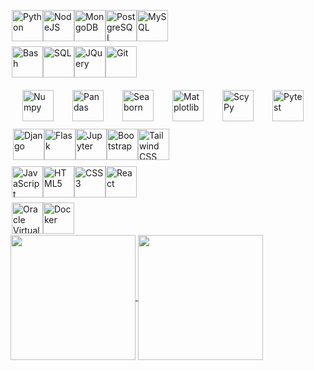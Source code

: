 
<div style="display: flex; align-items: center; padding: 2; margin-top: 4">
    <img src="https://raw.githubusercontent.com/danielcranney/readme-generator/main/public/icons/skills/python-colored.svg" width="50" height="50" alt="Python" />
    <img src="https://raw.githubusercontent.com/danielcranney/readme-generator/main/public/icons/skills/nodejs-colored.svg" width="50" height="50" alt="NodeJS" />
    <img src="https://raw.githubusercontent.com/danielcranney/readme-generator/main/public/icons/skills/mongodb-colored.svg" width="50" height="50" alt="MongoDB" />
    <img src="https://raw.githubusercontent.com/danielcranney/readme-generator/main/public/icons/skills/postgresql-colored.svg" width="50" height="50" alt="PostgreSQL" />
    <img src="https://pngimg.com/uploads/mysql/mysql_PNG23.png" width="50" height="50" alt="MySQL" />
</div>
<div style="display: flex; align-items: center; padding: 2; margin-top: 4">
    <img src="https://img.icons8.com/color/75/000000/console.png" width="50" height="50" alt="Bash" />
    <img src="https://images.freeimages.com/fic/images/icons/2420/coded/512/sql.png" width="50" height="50" alt="SQL" />
    <img src="https://th.bing.com/th/id/R.a58728919c10c74e25a9b656c478f730?rik=gTN81Fi%2fSsuWFA&riu=http%3a%2f%2fpluspng.com%2fimg-png%2flogo-jquery-png--500.png&ehk=THfdIYMhHMf47eaND6EF6ll%2bfX%2fihxV6PsV6dPHPDow%3d&risl=&pid=ImgRaw&r=0&sres=1&sresct=1" width="50" height="50" alt="JQuery" />
    <img src="https://raw.githubusercontent.com/danielcranney/readme-generator/main/public/icons/skills/git-colored.svg" width="50" height="50" alt="Git" />
</div>
<div style="display: flex; align-items: center; padding: 4; margin-top: 4">
    <img src="https://img.icons8.com/color/75/000000/numpy.png" width="50" height="50" alt="Numpy" style="margin: 10px 15px 0 15px;" />
    <img src="https://seeklogo.com/images/P/pandas-logo-776F6D45BB-seeklogo.com.png?v=637737823900000000" width="50" height="50" alt="Pandas" style="margin: 10px 15px 0 15px;" />
    <img src="https://vectorseek.com/wp-content/uploads/2023/12/seaborn-Logo-Vector.svg-.png" height="50" alt="Seaborn" style="margin: 10px 15px 0 15px;" />
    <img src="https://upload.wikimedia.org/wikipedia/commons/thumb/0/01/Created_with_Matplotlib-logo.svg/1024px-Created_with_Matplotlib-logo.svg.png" height="50" alt="Matplotlib" style="margin: 10px 15px 0 15px;" />
    <img src="https://static.wixstatic.com/media/2826fb_ff2e06dae16c47d99f31242123ff3b28~mv2.png/v1/crop/x_0,y_51,w_2000,h_1897/fill/w_156,h_148,al_c,q_85,usm_0.66_1.00_0.01,enc_auto/2022-scipy-logos-final-2000x2000.png" width="50" height="50" alt="ScyPy" style="margin: 10px 15px 0 15px;" />
    <img src="https://th.bing.com/th/id/OIP.Q8wda0dAVxrfxX650i7z0wAAAA?rs=1&pid=ImgDetMain" width="50" height="50" alt="Pytest" style="margin: 10px 15px 0 15px;" />
</div>
<div style="display: flex; align-items: center; padding: 4; margin-top: 4">
    <img src="https://aptuz-static-bucket.s3.amazonaws.com/static/img/django.png" height="50" alt="Django" />
    <img src="https://www.planeks.net/wp-content/uploads/2021/04/1-removebg-preview.png" height="50" alt="Flask" />
    <img src="https://seeklogo.com/images/J/jupyter-logo-A91705F539-seeklogo.com.png" width="50" height="50" alt="Jupyter" />
    <img src="https://raw.githubusercontent.com/danielcranney/readme-generator/main/public/icons/skills/bootstrap-colored.svg" width="50" height="50" alt="Bootstrap" />
    <img src="https://img.icons8.com/color/75/000000/tailwindcss.png" width="50" height="50" alt="Tailwind CSS" />
</div>
<div style="display: flex; align-items: center; padding: 2; margin-top: 4">
    <img src="https://raw.githubusercontent.com/danielcranney/readme-generator/main/public/icons/skills/javascript-colored.svg" width="50" height="50" alt="JavaScript" />
    <img src="https://raw.githubusercontent.com/danielcranney/readme-generator/main/public/icons/skills/html5-colored.svg" width="50" height="50" alt="HTML5" />
    <img src="https://raw.githubusercontent.com/danielcranney/readme-generator/main/public/icons/skills/css3-colored.svg" width="50" height="50" alt="CSS3" />
    <img src="https://raw.githubusercontent.com/danielcranney/readme-generator/main/public/icons/skills/react-colored.svg" width="50" height="50" alt="React" />
</div>
<div style="display: flex; align-items: center; padding: 2; margin-top: 4">
    <img src="https://lqbrin.github.io/tea-time-numerical/images/mathbuntuInstall/mtb24.png" width="50" height="50" alt="Oracle VirtualBox" />
    <img src="https://raw.githubusercontent.com/danielcranney/readme-generator/main/public/icons/skills/docker-colored.svg" width="50" height="50" alt="Docker" />
</div>

<a href="https://github-readme-stats.vercel.app/api/top-langs/?username=Sinier-Dev-Tech&layout=compact&langs_count=20&theme=transparent">
  <img height=200 align="center" src="https://github-readme-stats.vercel.app/api/top-langs/?username=creinis&layout=compact&langs_count=20&theme=transparent&hide_title=true" />
</a>
<a href="https://github-readme-stats.vercel.app/api?username=Sinier-Dev-Tech&show_icons=true&theme=transparent">
  <img height=200 align="center" src="https://github-readme-stats.vercel.app/api?username=creinis&show_icons=true&theme=transparent&rank_icon=percentile&hide_title=true" />
</a>

